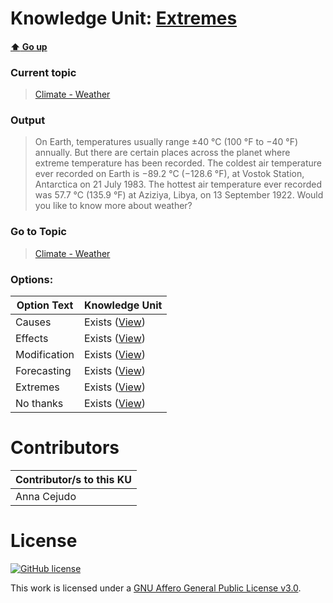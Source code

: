 # Knowledge Unit: [Extremes](../../knowledge_units/climate-weather/extremes.md)

#### [:arrow_up: Go up](../../topics/climate-weather.md)
### Current topic
> [Climate - Weather](../../topics/climate-weather.md)
### Output
> On Earth, temperatures usually range ±40 °C (100 °F to −40 °F) annually. But there are certain places across the planet where extreme temperature has been recorded. The coldest air temperature ever recorded on Earth is −89.2 °C (−128.6 °F), at Vostok Station, Antarctica on 21 July 1983. The hottest air temperature ever recorded was 57.7 °C (135.9 °F) at Aziziya, Libya, on 13 September 1922. Would you like to know more about weather?
### Go to Topic
> [Climate - Weather](../../topics/climate-weather.md)

### Options: 

| Option Text | Knowledge Unit |
| - | - |  
| Causes  |  Exists ([View](../../knowledge_units/climate-weather/causes.md))  |  
| Effects  |  Exists ([View](../../knowledge_units/climate-weather/effects.md))  |  
| Modification  |  Exists ([View](../../knowledge_units/climate-weather/modification.md))  |  
| Forecasting  |  Exists ([View](../../knowledge_units/climate-weather/forecasting.md))  |  
| Extremes  |  Exists ([View](../../knowledge_units/climate-weather/extremes.md))  |  
| No thanks  |  Exists ([View](../../knowledge_units/climate-weather/no-thanks.md))  | 

# Contributors

| Contributor/s to this KU |
| - | 
| Anna Cejudo |

# License
[![GitHub license](https://img.shields.io/github/license/inbrainz/cerebro)](https://github.com/inbrainz/cerebro/blob/master/LICENSE)

This work is licensed under a [GNU Affero General Public License v3.0](https://www.gnu.org/licenses/agpl-3.0.txt).